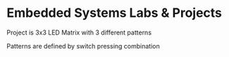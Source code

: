 # Embedded Systems Labs & Projects

Project is 3x3 LED Matrix with 3 different patterns

Patterns are defined by switch pressing combination 
